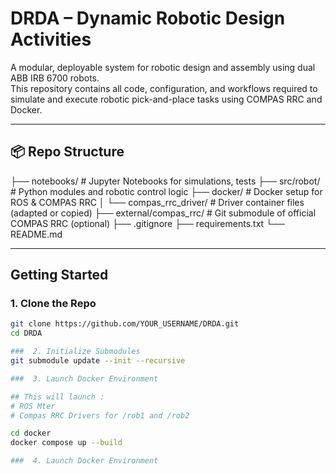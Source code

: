 # DRDA – Dynamic Robotic Design Activities

A modular, deployable system for robotic design and assembly using dual ABB IRB 6700 robots.  
This repository contains all code, configuration, and workflows required to simulate and execute robotic pick-and-place tasks using COMPAS RRC and Docker.

---

## 📦 Repo Structure

├── notebooks/ # Jupyter Notebooks for simulations, tests
├── src/robot/ # Python modules and robotic control logic
├── docker/ # Docker setup for ROS & COMPAS RRC
│ └── compas_rrc_driver/ # Driver container files (adapted or copied)
├── external/compas_rrc/ # Git submodule of official COMPAS RRC (optional)
├── .gitignore
├── requirements.txt
└── README.md



---

##  Getting Started

###  1. Clone the Repo
```bash
git clone https://github.com/YOUR_USERNAME/DRDA.git
cd DRDA

###  2. Initialize Submodules
git submodule update --init --recursive

###  3. Launch Docker Environment

## This will launch : 
# ROS Mter
# Compas RRC Drivers for /rob1 and /rob2 

cd docker
docker compose up --build

###  4. Launch Docker Environment